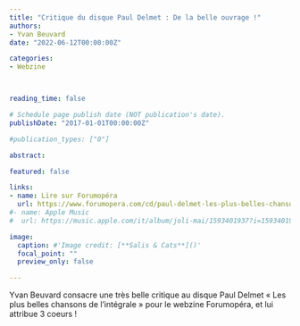 ```yaml
---
title: "Critique du disque Paul Delmet : De la belle ouvrage !"
authors:
- Yvan Beuvard 
date: "2022-06-12T00:00:00Z"

categories:
- Webzine



reading_time: false

# Schedule page publish date (NOT publication's date).
publishDate: "2017-01-01T00:00:00Z"

#publication_types: ["0"]

abstract: 

featured: false

links:
- name: Lire sur Forumopéra
  url: https://www.forumopera.com/cd/paul-delmet-les-plus-belles-chansons-de-lintegrale-de-la-belle-ouvrage
#- name: Apple Music
#  url: https://music.apple.com/it/album/joli-mai/1593401937?i=1593401938&l=en

image:
  caption: #'Image credit: [**Salis & Cats**]()'
  focal_point: ""
  preview_only: false

---
```

Yvan Beuvard consacre une très belle critique au disque Paul Delmet « Les plus belles chansons de l’intégrale » pour le webzine Forumopéra, et lui attribue 3 coeurs !

